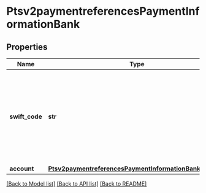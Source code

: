 # Ptsv2paymentreferencesPaymentInformationBank

## Properties
Name | Type | Description | Notes
------------ | ------------- | ------------- | -------------
**swift_code** | **str** | Bank&#39;s SWIFT code. You can use this field only when scoring a direct debit transaction. Required only for crossborder transactions.  | [optional] 
**account** | [**Ptsv2paymentreferencesPaymentInformationBankAccount**](Ptsv2paymentreferencesPaymentInformationBankAccount.md) |  | [optional] 

[[Back to Model list]](../README.md#documentation-for-models) [[Back to API list]](../README.md#documentation-for-api-endpoints) [[Back to README]](../README.md)


